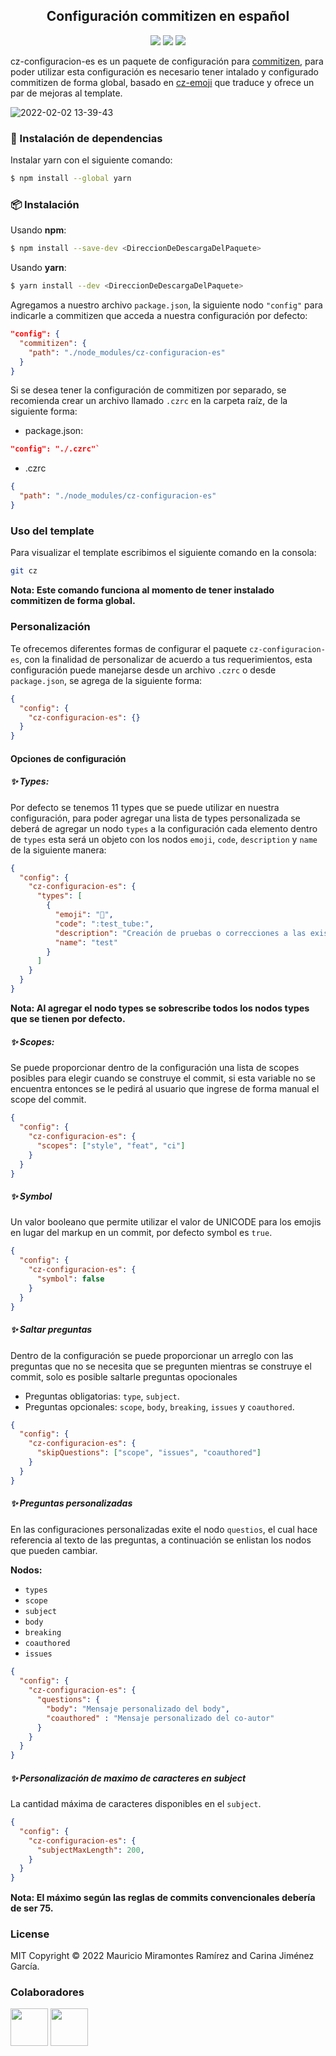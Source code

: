 
<div style="text-align: center;">
  <h2>Configuración commitizen en español</div>
  <div style="text-align: center;">
    <img src="https://img.shields.io/badge/Build-NodeJS-%233c873a.svg??style=flat"/>
    <img src="https://img.shields.io/badge/Install-NPM-%23c23535.svg??style=flat"/>
    <img src="https://img.shields.io/badge/Install-YARN-%232c8ebb.svg??style=flat"/>
  </div>
</p>

cz-configuracion-es es un paquete de configuración para [commitizen](https://github.com/commitizen/cz-cli), para poder utilizar esta configuración es necesario tener intalado y configurado commitizen de forma global, basado en [cz-emoji](https://github.com/ngryman/cz-emoji) que traduce y ofrece un par de mejoras al template.

![2022-02-02 13-39-43](https://user-images.githubusercontent.com/61033998/152226684-544fccea-e335-479d-8338-bec57f6b3ecf.gif)

### 🔧 Instalación de dependencias

Instalar yarn con el siguiente comando:
```sh
$ npm install --global yarn
```

### 📦 Instalación

Usando **npm**:
```sh
$ npm install --save-dev <DireccionDeDescargaDelPaquete>
```
Usando **yarn**:

```sh
$ yarn install --dev <DireccionDeDescargaDelPaquete>
```

Agregamos a nuestro archivo `package.json`, la siguiente nodo `"config"` para indicarle a commitizen que acceda a nuestra configuración por defecto:
```json
"config": {
  "commitizen": {
    "path": "./node_modules/cz-configuracion-es"
  }
}
```
Si se desea tener la configuración de commitizen por separado, se recomienda crear un archivo llamado `.czrc` en la carpeta raíz, de la siguiente forma:

- package.json:
```json
"config": "./.czrc"`
```
- .czrc
```json
{
  "path": "./node_modules/cz-configuracion-es"
}
```
### Uso del template
Para visualizar el template escribimos el siguiente comando en la consola:
```sh
git cz
```

<p style="font-size:0.9rem; font-weight:bold;">Nota: Este comando funciona al momento de tener instalado commitizen de forma global.</p>

### Personalización
Te ofrecemos diferentes formas de configurar el paquete `cz-configuracion-es`, con la finalidad de personalizar de acuerdo a tus requerimientos, esta configuración puede manejarse desde un archivo `.czrc` o desde `package.json`, se agrega de la siguiente forma:

```json
{
  "config": {
    "cz-configuracion-es": {}
  }
}
```

#### Opciones de configuración

##### ✨ Types:
Por defecto se tenemos 11 types que se puede utilizar en nuestra configuración, para poder agregar una lista de types personalizada se deberá de agregar un nodo `types` a la configuración cada elemento dentro de `types` esta será un objeto con los nodos `emoji`, `code`, `description` y `name` de la siguiente manera:
```json
{
  "config": {
    "cz-configuracion-es": {
      "types": [
        {
          "emoji": "🧪",
          "code": ":test_tube:",
          "description": "Creación de pruebas o correcciones a las existentes.",
          "name": "test"
        }
      ]
    }
  }
}
```
<p style="font-size:0.9rem; font-weight:bold;">Nota: Al agregar el nodo types se sobrescribe todos los nodos types que se tienen por defecto.</p>

##### ✨ Scopes:
Se puede proporcionar dentro de la configuración una lista de scopes posibles para elegir cuando se construye el commit, si esta variable no se encuentra entonces se le pedirá al usuario que ingrese de forma manual el scope del commit.
```json
{
  "config": {
    "cz-configuracion-es": {
      "scopes": ["style", "feat", "ci"]
    }
  }
}
``` 
##### ✨ Symbol
Un valor booleano que permite utilizar el valor de UNICODE para los emojis en lugar del markup en un commit, por defecto symbol es `true`.
```json
{
  "config": {
    "cz-configuracion-es": {
      "symbol": false
    }
  }
}
```
##### ✨ Saltar preguntas
Dentro de la configuración se puede proporcionar un arreglo con las preguntas que no se necesita que se pregunten mientras se construye el commit, solo es posible saltarle preguntas opocionales
- Preguntas obligatorias: `type`, `subject`.
- Preguntas opcionales: `scope`, `body`, `breaking`, `issues` y `coauthored`.
```json
{
  "config": {
    "cz-configuracion-es": {
      "skipQuestions": ["scope", "issues", "coauthored"]
    }
  }
}
```

##### ✨ Preguntas personalizadas
En las configuraciones personalizadas exite el nodo `questios`, el cual hace referencia al texto de las preguntas, a continuación se enlistan los nodos que pueden cambiar.

<p style="font-weight:bold; font-size:0.9rem">Nodos:</p>

- `types`
- `scope`
- `subject`
- `body`
- `breaking`
- `coauthored`
- `issues`


```json
{
  "config": {
    "cz-configuracion-es": {
      "questions": {
        "body": "Mensaje personalizado del body",
        "coauthored" : "Mensaje personalizado del co-autor"
      }
    }
  }
}
```
##### ✨ Personalización de maximo de caracteres en subject

La cantidad máxima de caracteres disponibles en el `subject`.

```json
{
  "config": {
    "cz-configuracion-es": {
      "subjectMaxLength": 200,
    }
  }
}
```
<p style="font-size:0.9rem; font-weight:bold;">Nota: El máximo según las reglas de commits convencionales debería de ser 75.</p>

### License

MIT Copyright © 2022 Mauricio Miramontes Ramírez and Carina Jiménez García.

### Colaboradores

<a href="https://github.com/CariJG"><img style="width: 60px;height: 60px;" src="https://user-images.githubusercontent.com/64931832/152250524-3f4fdde3-2f4e-4de3-90bf-1663df9f66a0.png"/><a/>
<a href="https://github.com/MauricioMiramontes"><img style="width: 60px;height: 60px;" src="https://user-images.githubusercontent.com/64931832/152250482-00401807-8b38-4664-a3af-a4b9a31ed6bd.png"/><a/>
